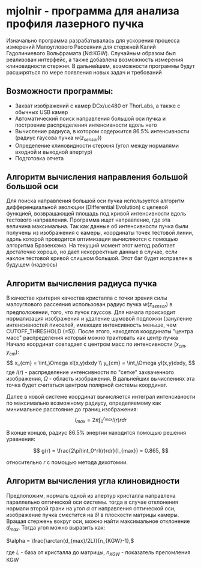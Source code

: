 # mjolnir - программа для анализа профиля лазерного пучка

Изначально программа разрабатывалась для ускорения процесса измерений Малоуглового Рассеяния для стержней Калий Гадолиниевого Вольфрамата (Nd:KGW). Случайным образом 
был реализован интерфейс, а также добавлена возможность измерения клиновидности стержня. В дальнейшем, возможности программы будут расширяться по мере появления новых задач и требований

## Возможности программы:
- Захват изображений с камер DCx/uc480 от ThorLabs, а также с обычных USB камер
- Автоматический поиск направления большой оси пучка и построение распределения интенсивности вдоль него
- Вычисление радиуса, в котором содержится 86.5% интенсивности (радиус гаусова пучка $w(z_{sensor})$)
- Определение клиновидности стержня (угол между нормалями входной и выходной апертур)
- Подготовка отчета

## Алгоритм вычисления направления большой большой оси
Для поиска направления большой оси пучка используется алгоритм дифференциальной эволюции (Differential Evolution) c целевой функцией, возвращающей площадь под кривой интенсивности вдоль 
тестового направления. Программа ищет направление, где эта величина максимальна. Так как данные об интенсивности пучка были получены из изображения с камеры, координаты точек тестовой линии, вдоль которой проводится оптимизация вычисляются с помощью
алгоритма Брэзенхэма. На текущий момент этот метод работает достаточно хорошо, но дает некорректные данные в случае, если наклон тестовой кривой слишком большой. Этот баг будет исправлен
в будущем (надеюсь)

## Алгоритм вычисления радиуса пучка
В качестве критерия качества кристалла с точки зрения силы малоуглового рассеяния использован радиус пучка $w(z_{sensor})$ в предположении, того, что пучок гауссов.
Для начала происходит нормализация изображения и удаление шумовой подложки (зануление интенсивностей пикселей, имеющих интенсивность меньше, чем CUTOFF_THRESHOLD (=5)). 
После этого, находятся координаты "центра масс" распределения который можно трактовать как центр пучка Начало координат совпадает с центром масс по интенсивности $(x_{cm},y_{cm})$:
$$
x_{cm} = \int_\Omega xI(x,y)dxdy \\
y_{cm} = \int_\Omega yI(x,y)dxdy,
$$
где $I(r)$ - распределение интенсивности по "сетке" захваченного изображения, $\Omega$ - область изображения. В дальнейших вычислениях эта точка будет считаться центром полярной системы координат.

Далее в новой системе координат вычисляется интеграл интенсивности по максимально возможному 
радиусу, определяемому как минимальное расстояние до границ изображения:
$$
I_{max} = 2\pi\int_0^{r_{max}}I(r)rdr 
$$ 

В конце концов, радиус 86.5% энергии находится  помощью решения уравнения:

$$
g(r) = \frac{2\pi\int_0^rI(r)rdr}{I_{max}} = 0.865,
$$

относительно $r$ с помощью метода дихотомии. 
## Алгоритм вычисления угла клиновидности
Предположим, нормаль одной из апертур кристалла направлена параллельно оптической оси системы. тогда в случае отклонения нормали второй грани на угол $\alpha$ от направления 
оптической оси, изображение пучка сместится на $\delta l$ в плоскости матрицы камеры. Вращая стержень вокруг оси, можно найти максимальное отклонение $d_{max}$. Тогда угол можно выразить как:

$\alpha = \frac{\arctan(d_{max}/2L)}{n_{KGW}-1},$

где $L$ - база от кристалла до матрицы, $n_{KGW}$ - показатель преломления KGW
